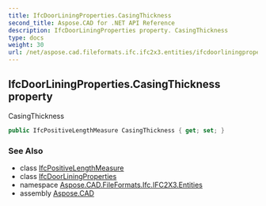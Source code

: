 ```yaml
---
title: IfcDoorLiningProperties.CasingThickness
second_title: Aspose.CAD for .NET API Reference
description: IfcDoorLiningProperties property. CasingThickness
type: docs
weight: 30
url: /net/aspose.cad.fileformats.ifc.ifc2x3.entities/ifcdoorliningproperties/casingthickness/
---
```

## IfcDoorLiningProperties.CasingThickness property

CasingThickness

```csharp
public IfcPositiveLengthMeasure CasingThickness { get; set; }
```

### See Also

* class [IfcPositiveLengthMeasure](../../../aspose.cad.fileformats.ifc.ifc2x3.types/ifcpositivelengthmeasure/)
* class [IfcDoorLiningProperties](../)
* namespace [Aspose.CAD.FileFormats.Ifc.IFC2X3.Entities](../../ifcdoorliningproperties/)
* assembly [Aspose.CAD](../../../)


